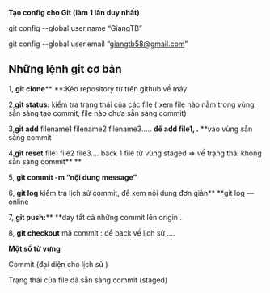 
**Tạo config cho Git (làm 1 lần duy nhất)**



git config --global user.name “GiangTB”

git config --global user.email “[giangtb58@gmail.com](mailto:giangtb58@gmail.com)”



## Những lệnh git cơ bản

1, **git clone****  **:Kéo repository từ trên github về máy

2,**git status:** kiểm tra trạng thái của các file ( xem file nào nằm trong vùng sẵn sàng tạo commit, file nào chưa sẵn sàng commit)

3,**git add** filename1 filename2 filename3…..  **để add file1, .**  **vào vùng sẵn sàng commit

4,**git reset** file1 file2 file3…. back 1 file từ vùng staged => về trạng thái không sẵn sàng commit** **

5, **git commit -m “nội dung message”**

6, **git log** kiểm tra lịch sử commit, để xem nội dung đơn giản**  **git log —online

7, **git push:****  **day tất cả những commit lên origin .

8, **git checkout** mã commit : để back về lịch sử ….

**Một số từ vựng**

Commit (đại diện cho lịch sử )

Trạng thái của file đã sẵn sàng commit (staged)
